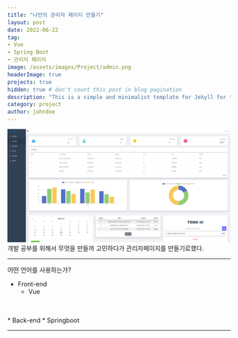 ```yaml
---
title: "나만의 관리자 페이지 만들기"
layout: post
date: 2022-06-22
tag: 
- Vue
- Spring Boot
- 관리자 페이지
image: /assets/images/Project/admin.png
headerImage: true
projects: true
hidden: true # don't count this post in blog pagination
description: "This is a simple and minimalist template for Jekyll for those who likes to eat noodles."
category: project
author: johndoe
---
```


[![Screenshot](../assets/images/Project/%EB%A9%94%EC%9D%B8%ED%99%94%EB%A9%B4.PNG)](../assets/images/Project/%EB%A9%94%EC%9D%B8%ED%99%94%EB%A9%B4.PNG)
개발 공부를 위해서 무엇을 만들까 고민하다가 관리자페이지를 만들기로했다.
<br>

---

어떤 언어를 사용하는가?
* Front-end
  * Vue
<br>
<br>
* Back-end
  * Springboot

---